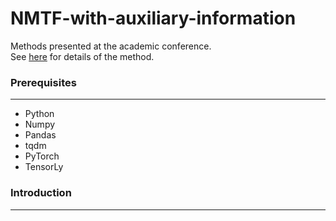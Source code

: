 # NMTF-with-auxiliary-information
Methods presented at the academic conference.  
See [here](https://acrobat.adobe.com/id/urn:aaid:sc:AP:a72c501d-992d-4f01-b7da-c1a5b9eb1f31) for details of the method.

### Prerequisites
***
- Python
- Numpy
- Pandas
- tqdm
- PyTorch
- TensorLy

### Introduction
***
